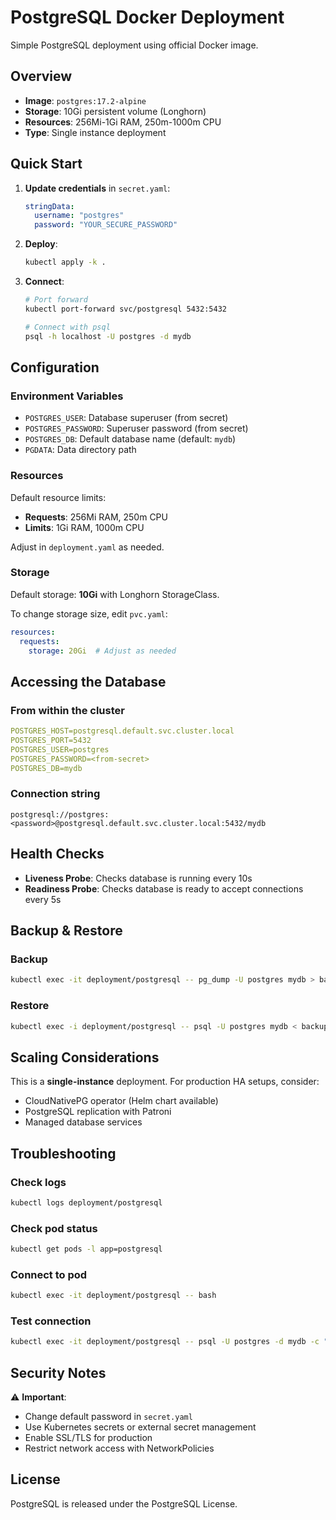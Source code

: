 # PostgreSQL Docker Deployment

Simple PostgreSQL deployment using official Docker image.

## Overview

- **Image**: `postgres:17.2-alpine`
- **Storage**: 10Gi persistent volume (Longhorn)
- **Resources**: 256Mi-1Gi RAM, 250m-1000m CPU
- **Type**: Single instance deployment

## Quick Start

1. **Update credentials** in `secret.yaml`:
   ```yaml
   stringData:
     username: "postgres"
     password: "YOUR_SECURE_PASSWORD"
   ```

2. **Deploy**:
   ```bash
   kubectl apply -k .
   ```

3. **Connect**:
   ```bash
   # Port forward
   kubectl port-forward svc/postgresql 5432:5432

   # Connect with psql
   psql -h localhost -U postgres -d mydb
   ```

## Configuration

### Environment Variables

- `POSTGRES_USER`: Database superuser (from secret)
- `POSTGRES_PASSWORD`: Superuser password (from secret)
- `POSTGRES_DB`: Default database name (default: `mydb`)
- `PGDATA`: Data directory path

### Resources

Default resource limits:
- **Requests**: 256Mi RAM, 250m CPU
- **Limits**: 1Gi RAM, 1000m CPU

Adjust in `deployment.yaml` as needed.

### Storage

Default storage: **10Gi** with Longhorn StorageClass.

To change storage size, edit `pvc.yaml`:
```yaml
resources:
  requests:
    storage: 20Gi  # Adjust as needed
```

## Accessing the Database

### From within the cluster

```yaml
POSTGRES_HOST=postgresql.default.svc.cluster.local
POSTGRES_PORT=5432
POSTGRES_USER=postgres
POSTGRES_PASSWORD=<from-secret>
POSTGRES_DB=mydb
```

### Connection string

```
postgresql://postgres:<password>@postgresql.default.svc.cluster.local:5432/mydb
```

## Health Checks

- **Liveness Probe**: Checks database is running every 10s
- **Readiness Probe**: Checks database is ready to accept connections every 5s

## Backup & Restore

### Backup

```bash
kubectl exec -it deployment/postgresql -- pg_dump -U postgres mydb > backup.sql
```

### Restore

```bash
kubectl exec -i deployment/postgresql -- psql -U postgres mydb < backup.sql
```

## Scaling Considerations

This is a **single-instance** deployment. For production HA setups, consider:
- CloudNativePG operator (Helm chart available)
- PostgreSQL replication with Patroni
- Managed database services

## Troubleshooting

### Check logs

```bash
kubectl logs deployment/postgresql
```

### Check pod status

```bash
kubectl get pods -l app=postgresql
```

### Connect to pod

```bash
kubectl exec -it deployment/postgresql -- bash
```

### Test connection

```bash
kubectl exec -it deployment/postgresql -- psql -U postgres -d mydb -c "SELECT version();"
```

## Security Notes

⚠️ **Important**:
- Change default password in `secret.yaml`
- Use Kubernetes secrets or external secret management
- Enable SSL/TLS for production
- Restrict network access with NetworkPolicies

## License

PostgreSQL is released under the PostgreSQL License.
